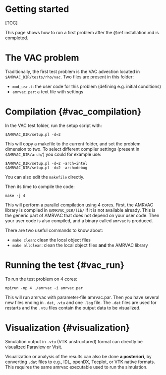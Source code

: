 # Getting started

[TOC]

This page shows how to run a first problem after the @ref installation.md is
completed.

# The VAC problem

Traditionally, the first test problem is the VAC advection located in
`$AMRVAC_DIR/tests/rho/vac`. Two files are present in this folder:

* `mod_usr.t`: the user code for this problem (defining e.g. initial conditions)
* `amrvac.par`: a text file with settings

# Compilation {#vac_compilation}

In the VAC test folder, run the setup script with:

    $AMRVAC_DIR/setup.pl -d=2

This will copy a makefile to the current folder, and set the problem dimension
to two. To select different compiler settings (present in `$AMRVAC_DIR/arch/`)
you could for example use:

    $AMRVAC_DIR/setup.pl -d=2 -arch=intel
    $AMRVAC_DIR/setup.pl -d=2 -arch=debug

You can also edit the `makefile` directly.

Then its time to compile the code:

    make -j 4

This will perform a parallel compilation using 4 cores. First, the AMRVAC
library is compiled in `$AMRVAC_DIR/lib/` if it is not available already. This
is the generic part of AMRVAC that does not depend on your user code. Then your
user code is also compiled, and a binary called `amrvac` is produced.

There are two useful commands to know about:

* `make clean`: clean the local object files
* `make allclean`: clean the local object files **and** the AMRVAC library

# Running the test {#vac_run}

To run the test problem on 4 cores:

    mpirun -np 4 ./amrvac -i amrvac.par

This will run amrvac with parameter-file amrvac.par. Then you have several new
files ending in `.dat`, `.vtu` and one `.log` file. The `.dat` files are used
for restarts and the `.vtu` files contain the output data to be visualized.

# Visualization {#visualization}

Simulation output in `.vtu` (VTK unstructured) format can directly be
visualized [Paraview](http://www.paraview.org/)
or [Visit](https://wci.llnl.gov/simulation/computer-codes/visit).

Visualization or analysis of the results can also be done **a posteriori**, by
converting `.dat` files to e.g., IDL, openDX, Tecplot, or VTK native formats.
This requires the same amrvac executable used to run the simulation.
